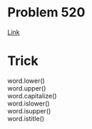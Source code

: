 # Problem 520
[Link](https://leetcode.com/problems/detect-capital/description/)

# Trick
word.lower()  
word.upper()  
word.capitalize()   
word.islower()    
word.isupper()  
word.istitle()  
